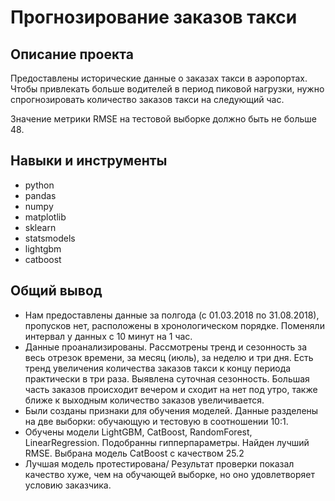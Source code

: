 # Прогнозирование заказов такси

## Описание проекта

Предоставлены исторические данные о заказах такси в аэропортах. Чтобы привлекать больше водителей в период пиковой нагрузки, нужно спрогнозировать количество заказов такси на следующий час.

Значение метрики RMSE на тестовой выборке должно быть не больше 48.

## Навыки и инструменты

- python
- pandas
- numpy
- matplotlib
- sklearn
- statsmodels
- lightgbm
- catboost

## Общий вывод

- Нам предоставлены данные за полгода (с 01.03.2018 по 31.08.2018), пропусков нет, расположены в хронологическом порядке. Поменяли интервал у данных с 10 минут на 1 час.
- Данные проанализированы. Рассмотрены тренд и сезонность за весь отрезок времени, за месяц (июль), за неделю и три дня. Есть тренд увеличения количества заказов такси к концу периода практически в три раза. Выявлена суточная сезонность. Большая часть заказов происходит вечером и сходит на нет под утро, также ближе к выходным количество заказов увеличивается.
- Были созданы признаки для обучения моделей. Данные разделены на две выборки: обучающую и тестовую в соотношении 10:1.
- Обучены модели LightGBM, CatBoost, RandomForest, LinearRegression. Подобранны гипперпараметры. Найден лучший RMSE. Выбрана модель CatBoost с качеством 25.2
- Лучшая модель протестирована/ Результат проверки показал качество хуже, чем на обучающей выборке, но оно удовлетворяет условию заказчика.
